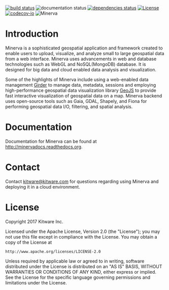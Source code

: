 [![build status](https://travis-ci.org/Kitware/minerva.svg?branch=master)](https://travis-ci.org/Kitware/minerva)
![documentation status](http://readthedocs.org/projects/minervadocs/badge/?version=latest)
[![dependencies status](https://david-dm.org/kitware/minerva/status.svg)](https://david-dm.org/kitware/minerva)
[![License](https://img.shields.io/badge/License-Apache%202.0-blue.svg)](https://opensource.org/licenses/Apache-2.0)
[![codecov-io](https://codecov.io/github/Kitware/minerva/coverage.svg?branch=master)](https://codecov.io/github/Kitware/minerva?branch=master)
![Minerva](http://kitware.github.io/minerva/media/minerva.png)

Introduction
============
Minerva is a sophisticated geospatial application and framework created to enable users to upload, visualize, and analyze small to large geospatial data from a web interface. Minerva uses advancements in web and database technologies such as WebGL and  NoSQL(MongoDB) database. It is designed for big data and cloud enabled data analysis and visualization.

Some of the highlights of Minerva include using a web-enabled data management [Girder](http://www.github.com/Girder/girder) to manage data, metadata, sessions and employing high-performance geospatial data visualization library [GeoJS](http://www.github.com/OpenGeoscience/geojs)
to provide fast interactive visualization of geospatial data on a map. Minerva backend uses open-source tools such as Gaia, GDAL, Shapely, and Fiona for performing geospatial data I/O, filtering, and spatial analysis.

Documentation
=============
Documentation for Minerva can be found at http://minervadocs.readthedocs.org.


Contact
=======
Contact kitware@kitware.com for questions regarding using Minerva and deploying it in
a cloud environment.


License
=======
Copyright 2017 Kitware Inc.

Licensed under the Apache License, Version 2.0 (the "License"); you may not use this file except in compliance with the License. You may obtain a copy of the License at

    http://www.apache.org/licenses/LICENSE-2.0

Unless required by applicable law or agreed to in writing, software distributed under the License is distributed on an "AS IS" BASIS, WITHOUT WARRANTIES OR CONDITIONS OF ANY KIND, either express or implied. See the License for the specific language governing permissions and limitations under the License.
